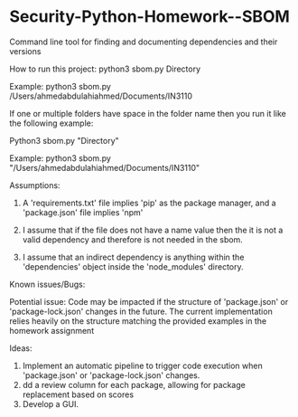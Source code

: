 # Security-Python-Homework--SBOM
Command line tool for finding and documenting dependencies and their versions


How to run this project:
python3 sbom.py Directory

Example: python3 sbom.py /Users/ahmedabdulahiahmed/Documents/IN3110

If one or multiple folders have space in the folder name then you run it like the following example:

Python3 sbom.py "Directory"

Example: python3 sbom.py "/Users/ahmedabdulahiahmed/Documents/IN3110"


Assumptions:

1. A 'requirements.txt' file implies 'pip' as the package manager, and a 'package.json' file implies 'npm'

2. I assume that if the file does not have a name value then the it is not a valid dependency and therefore is not needed in the sbom.

3. I assume that an indirect dependency is anything within the 'dependencies' object inside the 'node_modules' directory.

Known issues/Bugs:

Potential issue: Code may be impacted if the structure of 'package.json' or 'package-lock.json' changes in the future. The current implementation relies heavily on the structure matching the provided examples in the homework assignment

Ideas:

1. Implement an automatic pipeline to trigger code execution when 'package.json' or 'package-lock.json' changes.
2. dd a review column for each package, allowing for package replacement based on scores
3. Develop a GUI.